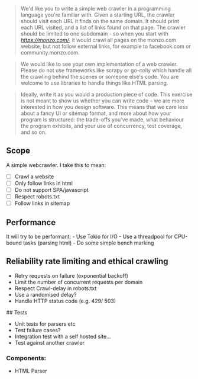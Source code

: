 
> We'd like you to write a simple web crawler in a programming language you're familiar with. Given a starting URL, the crawler should visit each URL it finds on the same domain. It should print each URL visited, and a list of links found on that page. The crawler should be limited to one subdomain - so when you start with *https://monzo.com/*, it would crawl all pages on the monzo.com website, but not follow external links, for example to facebook.com or community.monzo.com.

> We would like to see your own implementation of a web crawler. Please do not use frameworks like scrapy or go-colly which handle all the crawling behind the scenes or someone else's code. You are welcome to use libraries to handle things like HTML parsing.

> Ideally, write it as you would a production piece of code. This exercise is not meant to show us whether you can write code – we are more interested in how you design software. This means that we care less about a fancy UI or sitemap format, and more about how your program is structured: the trade-offs you've made, what behaviour the program exhibits, and your use of concurrency, test coverage, and so on.


## Scope

A simple webcrawler. I take this to mean:

- [ ] Crawl a website
- [ ] Only follow links in html
- [ ] Do not support SPA/javascript
- [ ] Respect robots.txt
- [ ] Follow links in sitemap

## Performance
It will try to be performant:
    - Use Tokio for I/O
    - Use a threadpool for CPU-bound tasks (parsing html)
    - Do some simple bench marking

## Reliability rate limiting and ethical crawling
- Retry requests on failure (exponential backoff)
- Limit the number of concurrent requests per domain
- Respect Crawl-delay in robots.txt
- Use a randomised delay?
- Handle HTTP status code (e.g. 429/ 503)


## Tests
- Unit tests for parsers etc
- Test failure cases?
- Integration test with a self hosted site...
- Test against another crawler

### Components:
- HTML Parser
